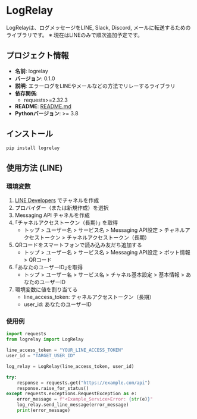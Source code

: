 # LogRelay
LogRelayは、ログメッセージをLINE, Slack, Discord, メールに転送するためのライブラリです。
※ 現在はLINEのみで順次追加予定です。

## プロジェクト情報

- **名前**: logrelay
- **バージョン**: 0.1.0
- **説明**: エラーログをLINEやメールなどの方法でリレーするライブラリ
- **依存関係**:
  - requests>=2.32.3
- **README**: [README.md](README.md)
- **Pythonバージョン**: >= 3.8

## インストール
```sh
pip install logrelay
```

## 使用方法 (LINE)
### 環境変数

1. [LINE Developers](https://developers.line.biz/ja/) でチャネルを作成
1. プロバイダー（または新規作成）を選択
1. Messaging API チャネルを作成
1. ｢チャネルアクセストークン（長期）｣ を取得
    - トップ > ユーザー名 > サービス名 > Messaging API設定 > チャネルアクセストークン > チャネルアクセストークン（長期）
1. QRコードをスマートフォンで読み込み友だち追加する
    - トップ > ユーザー名 > サービス名 > Messaging API設定 > ボット情報 > QRコード
1. ｢あなたのユーザーID｣を取得
    - トップ > ユーザー名 > サービス名 > チャネル基本設定 > 基本情報 > あなたのユーザーID
1. 環境変数に値を割り当てる
    - line_access_token: チャネルアクセストークン（長期）
    - user_id: あなたのユーザーID

### 使用例
```python
import requests
from logrelay import LogRelay

line_access_token = "YOUR_LINE_ACCESS_TOKEN"
user_id = "TARGET_USER_ID"

log_relay = LogRelay(line_access_token, user_id)

try:
    response = requests.get("https://example.com/api")
    response.raise_for_status()
except requests.exceptions.RequestException as e:
    error_message = f"<Example_Service>Error: {str(e)}"
    log_relay.send_line_message(error_message)
    print(error_message)
```


